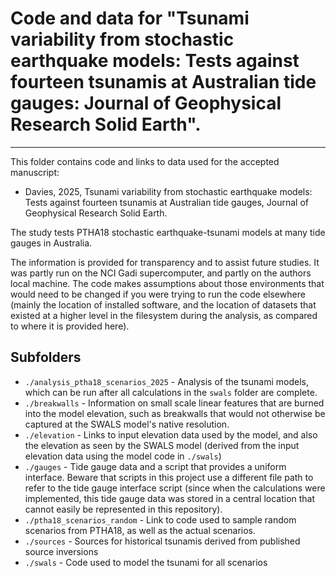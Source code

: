# Code and data for "Tsunami variability from stochastic earthquake models: Tests against fourteen tsunamis at Australian tide gauges: Journal of Geophysical Research Solid Earth".
--------------------------------------------------------------------------------------------------------------------

This folder contains code and links to data used for the accepted manuscript:
* Davies, 2025, Tsunami variability from stochastic earthquake models: Tests against fourteen tsunamis at Australian tide gauges, Journal of Geophysical Research Solid Earth.

The study tests PTHA18 stochastic earthquake-tsunami models at many tide gauges in Australia.

The information is provided for transparency and to assist future studies.
It was partly run on the NCI Gadi supercomputer, and partly on the authors
local machine. The code makes assumptions about those environments that would
need to be changed if you were trying to run the code elsewhere (mainly the
location of installed software, and the location of datasets that existed at a
higher level in the filesystem during the analysis, as compared to where it is
provided here).

## Subfolders
* `./analysis_ptha18_scenarios_2025` - Analysis of the tsunami models, which can be run after all calculations in the `swals` folder are complete.
* `./breakwalls` - Information on small scale linear features that are burned into the model elevation, such as breakwalls that would not otherwise be captured at the SWALS model's native resolution.
* `./elevation` - Links to input elevation data used by the model, and also the elevation as seen by the SWALS model (derived from the input elevation data using the model code in `./swals`)
* `./gauges` - Tide gauge data and a script that provides a uniform interface. Beware that scripts in this project use a different file path to refer to the tide gauge interface script (since when the calculations were implemented, this tide gauge data was stored in a central location that cannot easily be represented in this repository). 
* `./ptha18_scenarios_random` - Link to code used to sample random scenarios from PTHA18, as well as the actual scenarios.
* `./sources` - Sources for historical tsunamis derived from published source inversions
* `./swals` - Code used to model the tsunami for all scenarios
